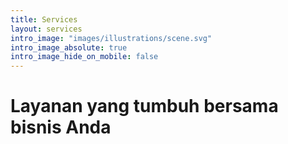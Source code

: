 ```yaml
---
title: Services
layout: services
intro_image: "images/illustrations/scene.svg"
intro_image_absolute: true
intro_image_hide_on_mobile: false
---
```


# Layanan yang tumbuh bersama bisnis Anda

